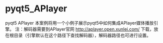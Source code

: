 # pyqt5_APlayer
pyqt5 APlayer
本案例将用一个小例子展示pyqt5中如何集成APlayer媒体播放引擎。
注：解码器需要到APlayer官网 http://aplayer.open.xunlei.com/ 下载，放在根目录（引擎默认在这个路径下查找解码器），解码器路径也可进行设置。
